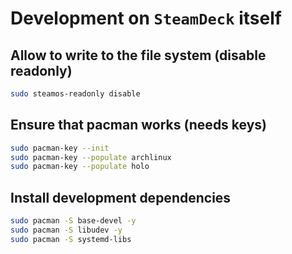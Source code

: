 # Development on `SteamDeck` itself

## Allow to write to the file system (disable readonly)

```sh
sudo steamos-readonly disable
```

## Ensure that pacman works (needs keys)

```sh
sudo pacman-key --init
sudo pacman-key --populate archlinux
sudo pacman-key --populate holo
```

## Install development dependencies

```sh
sudo pacman -S base-devel -y
sudo pacman -S libudev -y
sudo pacman -S systemd-libs
```
